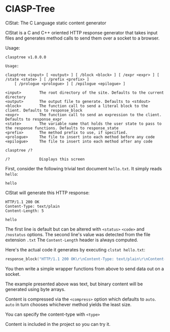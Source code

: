 # ClASP-Tree

ClStat: The C Language static content generator

ClStat is a C and C++ oriented HTTP response generator that takes input files and generates method calls to send them over a socket to a browser.

Usage:
```
clasptree v1.0.0.0

Usage:

clasptree <input> [ <output> ] [ /block <block> ] [ /expr <expr> ] [ /state <state> ] [ /prefix <prefix> ]
    [ /prologue <prologue> ] [ /epilogue <epilogue> ]

<input>        The root directory of the site. Defaults to the current directory
<output>       The output file to generate. Defaults to <stdout>
<block>        The function call to send a literal block to the client. Defaults to response_block
<expr>         The function call to send an expression to the client. Defaults to response_expr
<state>        The variable name that holds the user state to pass to the response functions. Defaults to response_state
<prefix>       The method prefix to use, if specified.
<prologue>     The file to insert into each method before any code
<epilogue>     The file to insert into each method after any code

clasptree /?

/?             Displays this screen
```

First, consider the following trivial text document `hello.txt`. It simply reads `hello`: 
```
hello
```
ClStat will generate this HTTP response:

```
HTTP/1.1 200 OK
Content-Type: text/plain
Content-Length: 5

hello
```

The first line is default but can be altered with `<status>` `<code>` and `/nostatus` options.
The second line's value was detected from the file extension `.txt`
The `Content-Length` header is always computed.

Here's the actual code it generates by executing `clstat hello.txt`:
```cpp
response_block("HTTP/1.1 200 OK\r\nContent-Type: text/plain\r\nContent-Length: 5\r\n\r\nhello", 69, response_state);
```

You then write a simple wrapper functions from above to send data out on a socket. 

The example presented above was text, but binary content will be generated using byte arrays. 

Content is compressed via the `<compress>` option which defaults to `auto`. `auto` in turn chooses whichever method yields the least size.

You can specify the content-type with `<type>`

Content is included in the project so you can try it.

